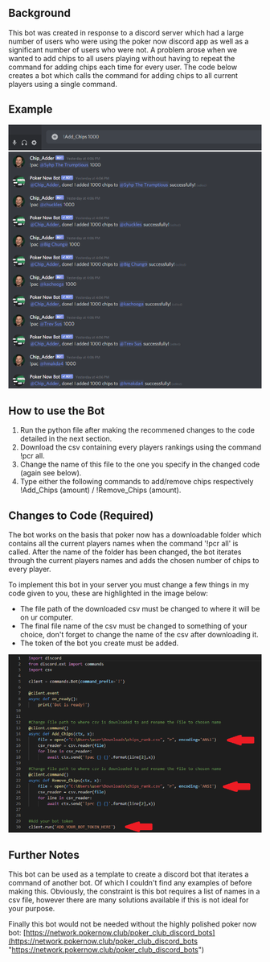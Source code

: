 ## Background
 This bot was created in response to a discord server which had a large number of users who were using the poker now discord app
 as well as a significant number of users who were not. A problem arose when we wanted to add chips to all users playing without 
 having to repeat the command for adding chips each time for every user. The code below creates a bot which calls the command for
 adding chips to all current players using a single command.

## Example
 ![Typing command image](Images/Command.png "Typing Command")
 ![Command result image](Images/Result.png "Command Result")

## How to use the Bot
1. Run the  python file after making the recommened changes to the code detailed in the next section.
2. Download the csv containing every players rankings using the command !pcr all.
3. Change the name of this file to the one you specify in the changed code (again see below).
4. Type either the following commands to add/remove chips respectively !Add_Chips (amount) / !Remove_Chips (amount).

## Changes to Code (Required)
 The bot works on the basis that poker now has a downloadable folder which contains all the current players names when the
 command '!pcr all' is called. After the name of the folder has been changed, the bot iterates through the current players names
 and adds the chosen number of chips to every player.

 To implement this bot in your server you must change a few things in my code given to you, these are highlighted in the image 
 below: 

 * The file path of the downloaded csv must be changed to where it will be on ur computer.
 * The final file name of the csv must be changed to something of your choice, don't forget to change the name of the csv after
   downloading it.
 * The token of the bot you create must be added.

 ![Code image](Images/Code.png "Code")

## Further Notes
 This bot can be used as a template to create a discord bot that iterates a command of another bot. Of which I couldn't find any 
 examples of before making this. Obviously, the constraint is this bot requires a list of names in a csv file, however there are 
 many solutions available if this is not ideal for your purpose.

 Finally this bot would not be needed without the highly polished poker now bot:
 [https://network.pokernow.club/poker_club_discord_bots](https://network.pokernow.club/poker_club_discord_bots "https://network.pokernow.club/poker_club_discord_bots")






